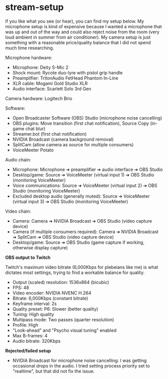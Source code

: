 # stream-setup

If you like what you see (or hear), you can find my setup below. My microphone setup is kind of expensive because I wanted a microphone that was up and out of the way and could also reject noise from the room (very loud ambient in summer from air conditioner). My camera setup is just something with a reasonable price/quality balance that I did not spend much time researching.

Microphone hardware:
- Microphone: Deity S-Mic 2
- Shock mount: Rycote duo-lyre with pistol grip handle
- Preamplifier: TritonAudio FetHead Phantom In-Line
- XLR cable: Mogami Gold Studio XLR
- Audio interface: Scarlett Solo 3rd Gen

Camera hardware: Logitech Brio

Software:
- Open Broadcaster Software (OBS) Studio (microphone noise cancelling)
- OBS plugins: Move transition (first chat notification), Source Copy (in-game chat blur)
- Streamer.bot (first chat notification)
- NVIDIA Broadcast (camera background removal)
- SplitCam (allow camera as source for multiple consumers)
- VoiceMeeter Potato

Audio chain:
- Microphone: Microphone ➔ preamplifier ➔ audio interface ➔ OBS Studio
- Desktop/game: Source ➔ VoiceMeeter (virtual input 1) ➔ OBS Studio (monitoring VoiceMeeter)
- Voice communications: Source ➔ VoiceMeeter (virtual input 2) ➔ OBS Studio (monitoring VoiceMeeter)
- Excluded desktop audio (generally muted): Source ➔ VoiceMeeter (virtual input 3) ➔ OBS Studio (monitoring VoiceMeeter)

Video chain:
- Camera: Camera ➔ NVIDIA Broadcast ➔ OBS Studio (video capture device)
- Camera (if multiple consumers required): Camera ➔ NVIDIA Broadcast ➔ SplitCam ➔ OBS Studio (video capture device)
- Desktop/game: Source ➔ OBS Studio (game capture if working, otherwise display capture)

**OBS output to Twitch**

Twitch's maximum video bitrate (6,000Kbps for plebeians like me) is what dictates most settings, trying to find a workable balance for quality.
- Output (scaled) resolution: 1536x864 (bicubic)
- FPS: 48
- Video encoder: NVIDIA NVENC H.264
- Bitrate: 6,000Kbps (constant bitrate)
- Keyframe interval: 2s
- Quality preset: P6: Slower (better quality)
- Tuning: High quality
- Multipass mode: Two passes (quarter resolution)
- Profile: High
- "Look-ahead" and "Psycho visual tuning" enabled
- Max B-frames: 4
- Audio bitrate: 320Kbps

**Rejected/failed setup**
- NVIDIA Broadcast for microphone noise cancelling: I was getting occasional drops in the audio. I tried setting process priority set to "realtime", but that did not fix the issue.
